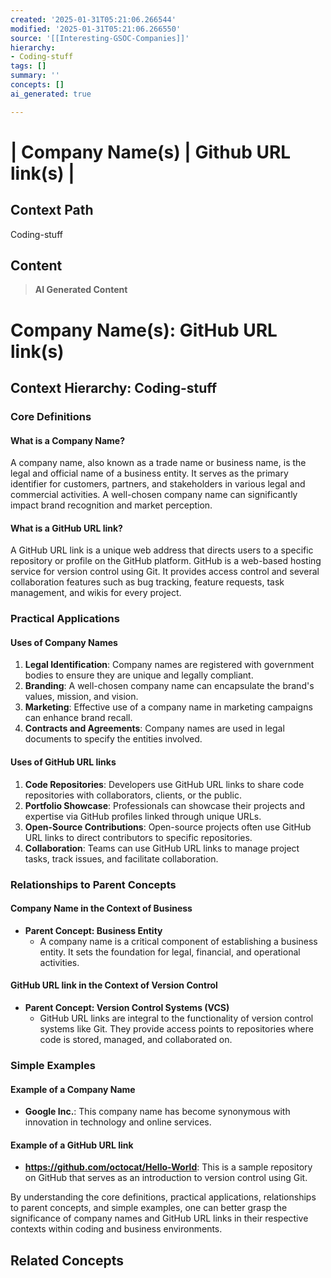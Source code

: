 ```yaml
---
created: '2025-01-31T05:21:06.266544'
modified: '2025-01-31T05:21:06.266550'
source: '[[Interesting-GSOC-Companies]]'
hierarchy:
- Coding-stuff
tags: []
summary: ''
concepts: []
ai_generated: true

---
```


# | Company Name(s)                       | Github URL link(s)                       |

## Context Path
Coding-stuff

## Content
> **AI Generated Content**
 # Company Name(s): GitHub URL link(s)

## Context Hierarchy: Coding-stuff

### Core Definitions

#### What is a Company Name?
A company name, also known as a trade name or business name, is the legal and official name of a business entity. It serves as the primary identifier for customers, partners, and stakeholders in various legal and commercial activities. A well-chosen company name can significantly impact brand recognition and market perception.

#### What is a GitHub URL link?
A GitHub URL link is a unique web address that directs users to a specific repository or profile on the GitHub platform. GitHub is a web-based hosting service for version control using Git. It provides access control and several collaboration features such as bug tracking, feature requests, task management, and wikis for every project.

### Practical Applications

#### Uses of Company Names
1. **Legal Identification**: Company names are registered with government bodies to ensure they are unique and legally compliant.
2. **Branding**: A well-chosen company name can encapsulate the brand's values, mission, and vision.
3. **Marketing**: Effective use of a company name in marketing campaigns can enhance brand recall.
4. **Contracts and Agreements**: Company names are used in legal documents to specify the entities involved.

#### Uses of GitHub URL links
1. **Code Repositories**: Developers use GitHub URL links to share code repositories with collaborators, clients, or the public.
2. **Portfolio Showcase**: Professionals can showcase their projects and expertise via GitHub profiles linked through unique URLs.
3. **Open-Source Contributions**: Open-source projects often use GitHub URL links to direct contributors to specific repositories.
4. **Collaboration**: Teams can use GitHub URL links to manage project tasks, track issues, and facilitate collaboration.

### Relationships to Parent Concepts

#### Company Name in the Context of Business
- **Parent Concept: Business Entity**
  - A company name is a critical component of establishing a business entity. It sets the foundation for legal, financial, and operational activities.

#### GitHub URL link in the Context of Version Control
- **Parent Concept: Version Control Systems (VCS)**
  - GitHub URL links are integral to the functionality of version control systems like Git. They provide access points to repositories where code is stored, managed, and collaborated on.

### Simple Examples

#### Example of a Company Name
- **Google Inc.**: This company name has become synonymous with innovation in technology and online services.

#### Example of a GitHub URL link
- **https://github.com/octocat/Hello-World**: This is a sample repository on GitHub that serves as an introduction to version control using Git.

By understanding the core definitions, practical applications, relationships to parent concepts, and simple examples, one can better grasp the significance of company names and GitHub URL links in their respective contexts within coding and business environments.

## Related Concepts
